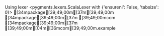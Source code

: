 Using lexer <pygments.lexers.ScalaLexer with {'ensurenl': False, 'tabsize': 0}>
[34mpackage[39;49;00m[37m[39;49;00m
[34mpackage[39;49;00m[37m [39;49;00mcom
[34mpackage[39;49;00m[37m [39;49;00m[04m[36mcom[39;49;00m.example
